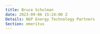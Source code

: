 ```yaml
---
title: Bruce Schulman
date: 2023-09-06 15:24:00 Z
Details: NGP Energy Technology Partners
Section: emeritus
---
```


